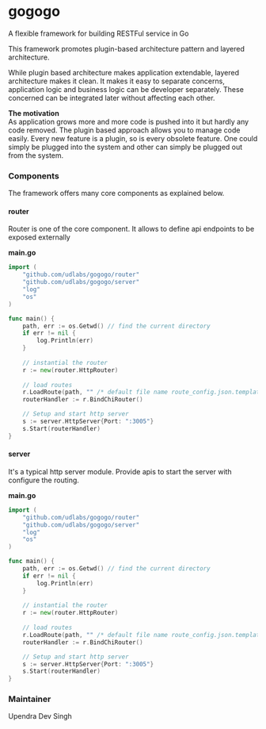 # gogogo
A flexible framework for building RESTFul service in Go

This framework promotes plugin-based architecture pattern and layered architecture.

While plugin based architecture makes application extendable, layered architecture makes it clean.
It makes it easy to separate concerns, application logic and business logic can be developer separately. 
These concerned can be integrated later without affecting each other.


**The motivation** <br/>
As application grows more and more code is pushed into it but hardly any code removed.
The plugin based approach allows you to manage code easily. Every new feature is a plugin, so is every
obsolete feature. One could simply be plugged into the system and other can
simply be plugged out from the system.  


### Components

The framework offers many core components as explained below.


#### router
Router is one of the core component. It allows to define api endpoints to be exposed externally

**main.go**

```Go 
import (
	"github.com/udlabs/gogogo/router"
	"github.com/udlabs/gogogo/server"
	"log"
	"os"
)

func main() {
    path, err := os.Getwd() // find the current directory
	if err != nil {
		log.Println(err)
	}
    
    // instantial the router
	r := new(router.HttpRouter)
	
	// load routes
	r.LoadRoute(path, "" /* default file name route_config.json.template */)
	routerHandler := r.BindChiRouter()

	// Setup and start http server
	s := server.HttpServer{Port: ":3005"}
	s.Start(routerHandler)
}

```

#### server
It's a typical http server module. Provide apis to start the server with configure the routing.

**main.go**

```Go 
import (
	"github.com/udlabs/gogogo/router"
	"github.com/udlabs/gogogo/server"
	"log"
	"os"
)

func main() {
    path, err := os.Getwd() // find the current directory
	if err != nil {
		log.Println(err)
	}
    
    // instantial the router
	r := new(router.HttpRouter)
	
	// load routes
	r.LoadRoute(path, "" /* default file name route_config.json.template */)
	routerHandler := r.BindChiRouter()

	// Setup and start http server
	s := server.HttpServer{Port: ":3005"}
	s.Start(routerHandler)
}

```


### Maintainer

Upendra Dev Singh 
